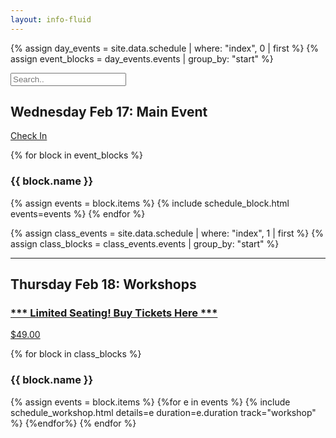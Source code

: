 ```yaml
---
layout: info-fluid
---
```

{% assign day_events = site.data.schedule | where: "index", 0  | first %}
{% assign event_blocks = day_events.events | group_by: "start" %}

<input class="form-control no-print" id="scheduleSearch" type="text" placeholder="Search..">
<div class="row no-print">
</div>
 <div class="row new-day">
 <div class="col-xs-12">
   <div class="col-xs-8">
     <h2 class="day"> Wednesday Feb 17: Main Event</h2>
   </div>
   <div class="col-xs-4 col-sm-2 box no-print">
    <div class="ribbon">
      <span><a href="https://live.eventinsight.io/1217-devnex21/virtualevent/">Check In</a></span>
    </div>
   </div>
</div>

{% for block in event_blocks %}
<h3>{{ block.name }}</h3>
{% assign events = block.items %}
{% include schedule_block.html events=events %}
{% endfor %}
</div>

{% assign class_events = site.data.schedule | where: "index", 1  | first %}
{% assign class_blocks = class_events.events | group_by: "start" %}
<div class="row no-print">
   <hr/>
</div>
 <div class="row new-day">
 <div class="col-xs-12">
   <div class="col-xs-8">
     <a name="workshops"></a>
     <h2 class="day"> Thursday Feb 18: Workshops</h2>
     <h3> <a href="{{ site.links.register }}">*** Limited Seating! Buy Tickets <u>Here</u> ***</a> </h3>
   </div>
   <div class="col-xs-4 col-sm-2 box no-print">
    <div class="ribbon">
      <span><a href="{{site.links.register}}">$49.00</a></span>
    </div>
   </div>
</div>

{% for block in class_blocks %}
<h3>{{ block.name }}</h3>
{% assign events = block.items %}
{%for e in events %}
{% include schedule_workshop.html details=e duration=e.duration track="workshop" %}
{%endfor%}
{% endfor %}
</div>
